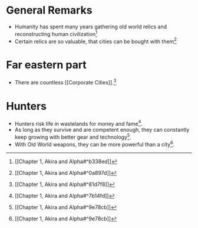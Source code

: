 # General Remarks
- Humanity has spent many years gathering old world relics and reconstructing human civilization[^2]
- Certain relics are so valuable, that cities can be bought with them[^4]
# Far eastern part
- There are countless [[Corporate Cities]].[^1]
# Hunters
- Hunters risk life in wastelands for money and fame[^3].
- As long as they survive and are competent enough, they can constantly keep growing with better gear and technology[^5].
- With Old World weapons, they can be more powerful than a city[^5].

[^1]: [[Chapter 1, Akira and Alpha#^81d7f8]]

[^2]: [[Chapter 1, Akira and Alpha#^b338ed]]

[^3]: [[Chapter 1, Akira and Alpha#^7b14fd]]

[^4]: [[Chapter 1, Akira and Alpha#^0a897d]]

[^5]: [[Chapter 1, Akira and Alpha#^9e78cb]]
